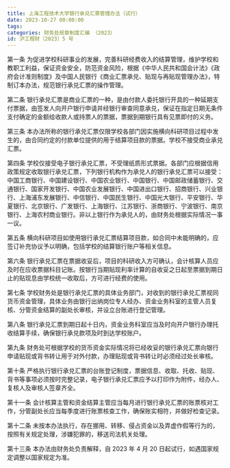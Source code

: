 ```yaml
---
title: 上海工程技术大学银行承兑汇票管理办法（试行）
date: 2023-10-27 00:00:00
tags: 
categories: 财务处规章制度汇编 （2023）
id: 沪工程财〔2023〕5 号
---
```


第一条 为促进学校科研事业的发展，完善科研经费收入的结算管理，维护学校和教职工利益，保证资金安全，防范资金风险，根据《中华人民共和国会计法》《政府会计准则制度》及中国人民银行《商业汇票承兑、贴现与再贴现管理办法》，特制订本办法，规范银行承兑汇票的操作管理。

第二条 银行承兑汇票是商业汇票的一种，是由付款人委托银行开具的一种延期支付票据，由签发人向开户银行申请并经银行审查同意承兑，保证在指定日期无条件支付确定的金额给收款人或持票人的票据，票据到期银行具有见票即付的义务。

第三条 本办法所称的银行承兑汇票仅限学校各部门因实施横向科研项目过程中发生的，由合同约定的付款单位提供的用于结算项目款的票据。学校不接受商业承兑汇票。

第四条 学校仅接受电子银行承兑汇票，不受理纸质形式票据。各部门应根据信用政策规定收取银行承兑汇票，下列银行机构作为承兑人的银行承兑汇票可以接受：中国工商银行、中国建设银行、中国农业银行、中国银行、中国邮政储蓄银行、交通银行、国家开发银行、中国农业发展银行、中国进出口银行、招商银行、兴业银行、上海浦东发展银行、中信银行、中国民生银行、中国光大银行、平安银行、华夏银行、北京银行、广发银行、上海银行、江苏银行、浙商银行、宁波银行、南京银行、上海农村商业银行。非以上银行作为承兑人的，由财务处根据实际情况一事一议。

第五条 横向科研项目如使用银行承兑汇票结算项目款，如合同中未能明确的，应签订补充协议予以明确，包括学校的结算银行账户等相关信息。

第六条 银行承兑汇票在票据收妥后，项目的科研收入方可确认，会计核算人员应及时在应收票据科目记账。按银行当期贴现利率计算的自收妥之日起至票据到期日止的贴现息由学校统一收取后，方可进行经费的使用。

第七条 学校财务处是银行承兑汇票的具体业务部门，对收到的银行承兑汇票视同货币资金管理，具体业务由银行出纳岗位专人经办、资金业务科室的主管人员复核、分管资金结算的副处长审核，并设立台账进行登记管理。

第八条 银行承兑汇票到期日起十日内，资金业务科室应当及时向开户银行办理托收结算手续，确保银行承兑款项及时到达学校账户。

第九条 财务处可根据学校的货币资金实际情况将已经收妥的银行承兑汇票向银行申请贴现或背书转让用于对外付款，办理贴现或背书转让时必须经过处长审核。

第十条 严格执行银行承兑汇票的台账登记制度，票据信息、收取、托收、贴现、背书等事项必须按时完整记录，电子银行承兑汇票应予以打印作为附件，经办人、复核人及审核人签章齐全。

第十一条 会计核算主管和资金结算主管应当每月进行银行承兑汇票的账票核对工作，分管副处长应当每季度进行账票核查工作，确保账实相符，并做好检查记录。

第十二条 未按本办法执行，存在挪用、转移、侵占资金以及弄虚作假等行为的，按照有关规定处理，涉嫌犯罪的，移送司法机关处理。

第十三条 本办法由财务处负责解释，自 2023 年 4 月 20 日起试行，如遇国家规定调整以国家规定为准。
